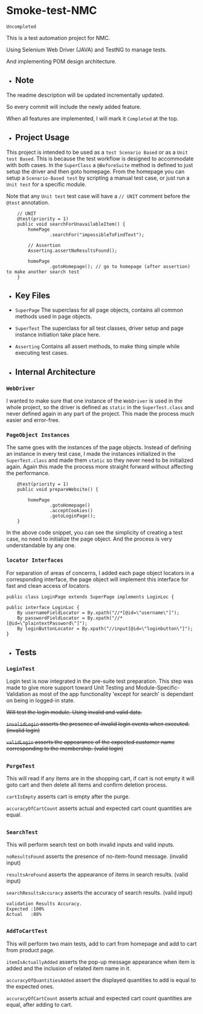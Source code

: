 # Smoke-test-NMC
`Uncompleted`

This is a test automation project for NMC.

Using Selenium Web Driver (JAVA) and TestNG to manage tests.

And implementing POM design architecture.

- ## Note
The readme description will be updated incrementally updated.

So every commit will include the newly added feature.

When all features are implemented, I will mark it `Completed` at the top.

- ## Project Usage
This project is intended to be used as a `test Scenario Based` or as a `Unit test Based`. 
This is because the test workflow is designed to accommodate with both cases. 
In the `SuperClass` a `@BeforeSuite` method is defined to just setup the driver and then goto homepage. 
From the homepage you can setup a `Scenario-Based test` by scripting a manual test case, 
or just run a `Unit test` for a specific module.

Note that any `Unit test` test case will have a `// UNIT` comment before the `@test` annotation.

```
    // UNIT
    @test(priority = 1)
    public void searchForUnavailableItem() {
        homePage
                .searchFor("impossibleToFindText");

        // Assertion
        Asserting.assertNoResultsFound();

        homePage
                .gotoHomepage(); // go to homepage (after assertion) to make another search test
    }
```

- ## Key Files
- `SuperPage` The superclass for all page objects, contains all common methods used in page objects.
- `SuperTest` The superclass for all test classes, driver setup and page instance initiation take place here.
- `Asserting` Contains all assert methods, to make thing simple while executing test cases.

- ## Internal Architecture
### `WebDriver`
I wanted to make sure that one instance of the `WebDriver` is used in the whole project,
so the driver is defined as `static` in the `SuperTest.class` and never defined again in any part of the project.
This made the process much easier and error-free.

### `PageObject Instances`
The same goes with the instances of the page objects. Instead of defining an instance in every test case, 
I made the instances initialized in the `SuperTest.class` and made them `static` so they never need to be initialized again. 
Again this made the process more straight forward without affecting the performance.

```
    @test(priority = 1)
    public void prepareWebsite() {

        homePage
                .gotoHomepage()
                .acceptCookies()
                .gotoLoginPage();
    }
```
In the above code snippet, you can see the simplicity of creating a test case, no need to initialize the page object. 
And the process is very understandable by any one.

### `locator Interfaces`
For separation of areas of concerns, I added each page object locators in a corresponding interface, 
the page object will implement this interface for fast and clean access of locators.

```
public class LoginPage extends SuperPage implements LoginLoc {
```

```
public interface LoginLoc {
    By usernameFieldLocator = By.xpath("//*[@id=\"username\"]");
    By passwordFieldLocator = By.xpath("//*[@id=\"plaintextPassword\"]");
    By loginButtonLocator = By.xpath("//input[@id=\"loginbutton\"]");
}
```

- ## Tests
### `LoginTest`

Login test is now integrated in the pre-suite test preparation.
This step was made to give more support toward Unit Testing and Module-Specific-Validation as most of the
app functionality 'except for search' is dependant on being in logged-in state.

~~Will test the login module. Using invalid and valid data.~~

~~`invalidLogin` asserts the presence of invalid login events when executed. (invalid login)~~

~~`validLogin` asserts the appearance of the expected customer name corresponding to the membership. (valid login)~~

##
### `PurgeTest`
This will read if any items are in the shopping cart, 
if cart is not empty it will goto cart and then delete all items and confirm deletion process.

`cartIsEmpty` asserts cart is empty after the purge.

`accuracyOfCartCount` asserts actual and expected cart count quantities are equal.

##
### `SearchTest`
This will perform search test on both invalid inputs and valid inputs.

`noResultsFound` asserts the presence of no-item-found message. (invalid input)

`resultsAreFound` asserts the appearance of items in search results. (valid input)

`searchResultsAccuracy` asserts the accuracy of search results. (valid input)

```
validation Results Accuracy.
Expected :100%
Actual   :88%
```

##
### `AddToCartTest`
This will perform two main tests, add to cart from homepage and add to cart from product page.

`itemIsActuallyAdded` asserts the pop-up message appearance when item is added and the inclusion of related item name in it.

`accuracyOfQuantitiesAdded` assert the displayed quantities to add is equal to the expected ones.

`accuracyOfCartCount` asserts actual and expected cart count quantities are equal, after adding to cart.

